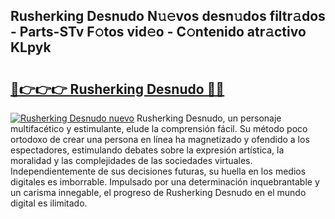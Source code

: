 ## Rusherking Desnudo N𝚞𝚎vos desn𝚞dos filtr𝚊dos - Parts-STv F𝚘tos vid𝚎o - C𝚘ntenido atr𝚊ctivo KLpyk

# <h2><a href="http://mb8j5mg.tromn.icu/?c=Rusherking+Desnudo">🔗👉👉👉 Rusherking Desnudo 🔗🔗</a></h2>

[![Rusherking Desnudo nuevo](https://i.imgur.com/pEAQMta.gif)](http://mb8j5mg.tromn.icu/?c=Rusherking+Desnudo)
Rusherking Desnudo, un personaje multifacético y estimulante, elude la comprensión fácil. Su método poco ortodoxo de crear una persona en línea ha magnetizado y ofendido a los espectadores, estimulando debates sobre la expresión artística, la moralidad y las complejidades de las sociedades virtuales. Independientemente de sus decisiones futuras, su huella en los medios digitales es imborrable. Impulsado por una determinación inquebrantable y un carisma innegable, el progreso de Rusherking Desnudo en el mundo digital es ilimitado.

